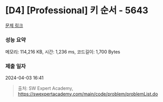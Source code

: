 # [D4] [Professional] 키 순서 - 5643 

[문제 링크](https://swexpertacademy.com/main/code/problem/problemDetail.do?contestProbId=AWXQsLWKd5cDFAUo) 

### 성능 요약

메모리: 114,216 KB, 시간: 1,236 ms, 코드길이: 1,700 Bytes

### 제출 일자

2024-04-03 16:41



> 출처: SW Expert Academy, https://swexpertacademy.com/main/code/problem/problemList.do